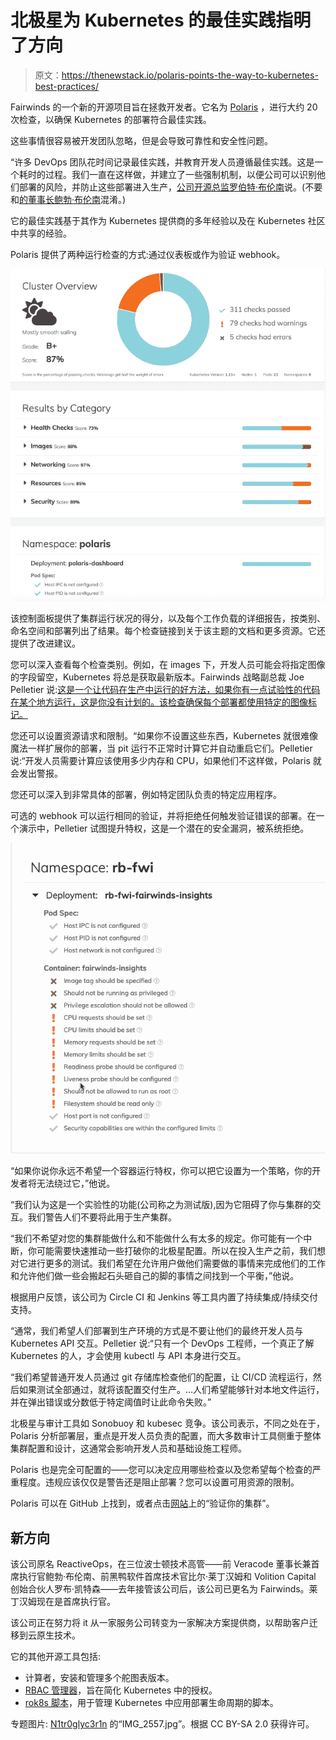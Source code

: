 # 北极星为 Kubernetes 的最佳实践指明了方向

> 原文：<https://thenewstack.io/polaris-points-the-way-to-kubernetes-best-practices/>

Fairwinds 的一个新的开源项目旨在拯救开发者。它名为 [Polaris](https://github.com/FairwindsOps/polaris) ，进行大约 20 次检查，以确保 Kubernetes 的部署符合最佳实践。

这些事情很容易被开发团队忽略，但是会导致可靠性和安全性问题。

“许多 DevOps 团队花时间记录最佳实践，并教育开发人员遵循最佳实践。这是一个耗时的过程。我们一直在这样做，并建立了一些强制机制，以便公司可以识别他们部署的风险，并防止这些部署进入生产，[公司开源总监罗伯特·布伦南](https://www.linkedin.com/in/robert-a-brennan/)说。(不要和[的董事长鲍勃·布伦南](https://www.linkedin.com/in/bobbrennan236/)混淆。)

它的最佳实践基于其作为 Kubernetes 提供商的多年经验以及在 Kubernetes 社区中共享的经验。

Polaris 提供了两种运行检查的方式:通过仪表板或作为验证 webhook。

[![](img/b1ba5268e0f981e28f4e56bf399a0a5a.png)](https://cdn.thenewstack.io/media/2019/07/2ef42e3a-screen-shot-2019-07-23-at-4.38.55-pm.png)

该控制面板提供了集群运行状况的得分，以及每个工作负载的详细报告，按类别、命名空间和部署列出了结果。每个检查链接到关于该主题的文档和更多资源。它还提供了改进建议。

您可以深入查看每个检查类别。例如，在 images 下，开发人员可能会将指定图像的字段留空，Kubernetes 将总是获取最新版本。Fairwinds 战略副总裁 Joe Pelletier 说:[这是一个让代码在生产中运行的好方法，如果你有一点试验性的代码在某个地方运行，这是你没有计划的。该检查确保每个部署都使用特定的图像标记。](https://twitter.com/joepelletier?lang=en)

您还可以设置资源请求和限制。“如果你不设置这些东西，Kubernetes 就很难像魔法一样扩展你的部署，当 pit 运行不正常时计算它并自动重启它们。Pelletier 说:“开发人员需要计算应该使用多少内存和 CPU，如果他们不这样做，Polaris 就会发出警报。

您还可以深入到非常具体的部署，例如特定团队负责的特定应用程序。

可选的 webhook 可以运行相同的验证，并将拒绝任何触发验证错误的部署。在一个演示中，Pelletier 试图提升特权，这是一个潜在的安全漏洞，被系统拒绝。

[![](img/ea1d3e183b9efd87e10ac74e1bfd92cb.png)](https://cdn.thenewstack.io/media/2019/07/f37d292b-screen-shot-2019-07-22-at-1.12.36-pm.png)

“如果你说你永远不希望一个容器运行特权，你可以把它设置为一个策略，你的开发者将无法绕过它，”他说。

“我们认为这是一个实验性的功能(公司称之为测试版),因为它阻碍了你与集群的交互。我们警告人们不要将此用于生产集群。

“我们不希望对您的集群能做什么和不能做什么有太多的规定。你可能有一个中断，你可能需要快速推动一些打破你的北极星配置。所以在投入生产之前，我们想对它进行更多的测试。我们希望在允许用户做他们需要做的事情来完成他们的工作和允许他们做一些会搬起石头砸自己的脚的事情之间找到一个平衡，”他说。

根据用户反馈，该公司为 Circle CI 和 Jenkins 等工具内置了持续集成/持续交付支持。

“通常，我们希望人们部署到生产环境的方式是不要让他们的最终开发人员与 Kubernetes API 交互。Pelletier 说:“只有一个 DevOps 工程师，一个真正了解 Kubernetes 的人，才会使用 kubectl 与 API 本身进行交互。

“我们希望普通开发人员通过 git 存储库检查他们的配置，让 CI/CD 流程运行，然后如果测试全部通过，就将该配置交付生产。…人们希望能够针对本地文件运行，并在弹出错误或分数低于特定阈值时让此命令失败。”

北极星与审计工具如 Sonobuoy 和 kubesec 竞争。该公司表示，不同之处在于，Polaris 分析部署层，重点是开发人员负责的配置，而大多数审计工具侧重于整体集群配置和设计，这通常会影响开发人员和基础设施工程师。

Polaris 也是完全可配置的——您可以决定应用哪些检查以及您希望每个检查的严重程度。违规应该仅仅是警告还是阻止部署？您可以设置可用资源的限制。

Polaris 可以在 GitHub 上找到，或者点击[网站](https://www.fairwinds.com/polaris)上的“验证你的集群”。

## **新方向**

该公司原名 ReactiveOps，在三位波士顿技术高管——前 Veracode 董事长兼首席执行官鲍勃·布伦南、前黑鸭软件首席技术官比尔·莱丁汉姆和 Volition Capital 创始合伙人罗布·凯特森——去年接管该公司后，该公司已更名为 Fairwinds。莱丁汉姆现在是首席执行官。

该公司正在努力将 it 从一家服务公司转变为一家解决方案提供商，以帮助客户迁移到云原生技术。

它的其他开源工具包括:

*   计算者，安装和管理多个舵图表版本。
*   [RBAC 管理器](https://github.com/FairwindsOps/rbac-manager)，旨在简化 Kubernetes 中的授权。
*   [rok8s 脚本](https://medium.com/uptime-99/using-rok8s-scripts-to-automate-your-deployment-workflow-1977acd4be63)，用于管理 Kubernetes 中应用部署生命周期的脚本。

专题图片: [N1tr0glyc3r1n](https://www.flickr.com/photos/157604335@N07/) 的“IMG_2557.jpg”。根据 CC BY-SA 2.0 获得许可。

<svg xmlns:xlink="http://www.w3.org/1999/xlink" viewBox="0 0 68 31" version="1.1"><title>Group</title> <desc>Created with Sketch.</desc></svg>